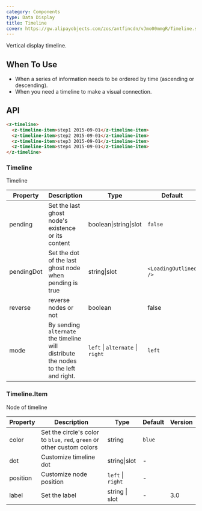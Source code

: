 ```yaml
---
category: Components
type: Data Display
title: Timeline
cover: https://gw.alipayobjects.com/zos/antfincdn/vJmo00mmgR/Timeline.svg
---
```


Vertical display timeline.

## When To Use

- When a series of information needs to be ordered by time (ascending or descending).
- When you need a timeline to make a visual connection.

## API

```html
<z-timeline>
  <z-timeline-item>step1 2015-09-01</z-timeline-item>
  <z-timeline-item>step2 2015-09-01</z-timeline-item>
  <z-timeline-item>step3 2015-09-01</z-timeline-item>
  <z-timeline-item>step4 2015-09-01</z-timeline-item>
</z-timeline>
```

### Timeline

Timeline

| Property | Description | Type | Default |
| --- | --- | --- | --- |
| pending | Set the last ghost node's existence or its content | boolean\|string\|slot | `false` |
| pendingDot | Set the dot of the last ghost node when pending is true | string\|slot | `<LoadingOutlined />` |
| reverse | reverse nodes or not | boolean | false |
| mode | By sending `alternate` the timeline will distribute the nodes to the left and right. | `left` \| `alternate` \| `right` | `left` |

### Timeline.Item

Node of timeline

| Property | Description | Type | Default | Version |
| --- | --- | --- | --- | --- |
| color | Set the circle's color to `blue`, `red`, `green` or other custom colors | string | `blue` |  |
| dot | Customize timeline dot | string\|slot | - |  |
| position | Customize node position | `left` \| `right` | - |  |
| label | Set the label | string \| slot | - | 3.0 |

